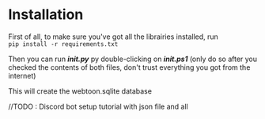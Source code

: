 # Installation
First of all, to make sure you've got all the librairies installed, run  
 `pip install -r requirements.txt`

Then you can run ***init.py*** py double-clicking on ***init.ps1*** (only do so after you checked the contents of both files, don't trust everything you got from the internet)

This will create the webtoon.sqlite database

//TODO : Discord bot setup tutorial with json file and all